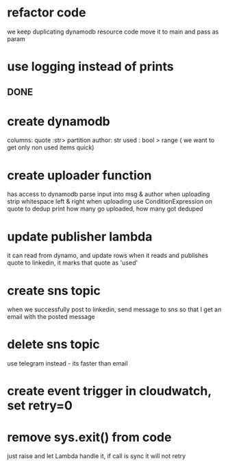 # refactor code 
we keep duplicating dynamodb resource code
move it to main and pass as param

# use logging instead of prints

## DONE

# create dynamodb
columns: 
quote :str> partition
author: str 
used : bool > range ( we want to get only non used items quick)

# create uploader function
has access to dynamodb
parse input into msg & author
when uploading strip whitespace left & right
when uploading use ConditionExpression on quote to dedup
print how many go uploaded, how many got deduped

# update publisher lambda
it can read from dynamo, and update rows
when it reads and publishes quote to linkedin, it marks that quote as 'used'

# create sns topic
when we successfully post to linkedin, send message to sns so that I get an email with the posted message

# delete sns topic
use telegram instead - its faster than email

# create event trigger in cloudwatch, set retry=0

# remove sys.exit()  from code
just raise and let Lambda handle it, if call is sync it will not retry

